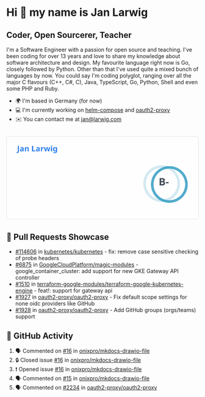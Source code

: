 # Hi 👋 my name is Jan Larwig

## Coder, Open Sourcerer, Teacher

I'm a Software Engineer with a passion for open source and teaching. I've been coding for over 13 years and love to share my knowledge about software architecture and design. My favourite language right now is Go, closely followed by Python. Other than that I've used quite a mixed bunch of languages by now. You could say I'm coding polyglot, ranging over all the major C flavours (C++, C#, C), Java, TypeScript, Go, Python, Shell and even some PHP and Ruby.

- 🌍 I'm based in Germany (for now)
- 💻 I'm currently working on [helm-compose](https://seacrew.github.io/helm-compose/) and [oauth2-proxy](https://github.com/oauth2-proxy/oauth2-proxy)
- ✉️ You can contact me at [jan@larwig.com](mailto:jan@larwig.com)

<br>

<a href="https://github.com/anuraghazra/github-readme-stats">
  <picture>
    <source
      srcset="https://raw.githubusercontent.com/tuunit/tuunit/main/general_dark.svg" 
      media="(prefers-color-scheme: dark)" 
    />
    <source
      srcset="https://raw.githubusercontent.com/tuunit/tuunit/main/general_light.svg" 
      media="(prefers-color-scheme: light), (prefers-color-scheme: no-preference)" 
    />
    <img src="https://raw.githubusercontent.com/tuunit/tuunit/main/general_light.svg" />
  </picture>
</a>

## 🔧 Pull Requests Showcase

- [#114606](https://github.com/kubernetes/kubernetes/issues/114606) in [kubernetes/kubernetes](https://github.com/kubernetes/kubernetes) - fix: remove case sensitive checking of probe headers
- [#6875](https://github.com/GoogleCloudPlatform/magic-modules/pull/6875) in [GoogleCloudPlatform/magic-modules](https://github.com/GoogleCloudPlatform/magic-modules) - google_container_cluster: add support for new GKE Gateway API controller
- [#1510](https://github.com/terraform-google-modules/terraform-google-kubernetes-engine/pull/1510) in [terraform-google-modules/terraform-google-kubernetes-engine](https://github.com/terraform-google-modules/terraform-google-kubernetes-engine) - feat!: support for gateway api
- [#1927](https://github.com/oauth2-proxy/oauth2-proxy/issues/1927) in [oauth2-proxy/oauth2-proxy](https://github.com/oauth2-proxy/oauth2-proxy) - Fix default scope settings for none oidc providers like GitHub
- [#1928](https://github.com/oauth2-proxy/oauth2-proxy/issues/1928) in [oauth2-proxy/oauth2-proxy](https://github.com/oauth2-proxy/oauth2-proxy) - Add GitHub groups (orgs/teams) support

## 🔔 GitHub Activity

<!--START_SECTION:activity-->
1. 🗣 Commented on [#16](https://github.com/onixpro/mkdocs-drawio-file/issues/16#issuecomment-1877927126) in [onixpro/mkdocs-drawio-file](https://github.com/onixpro/mkdocs-drawio-file)
2. 🔒 Closed issue [#16](https://github.com/onixpro/mkdocs-drawio-file/issues/16) in [onixpro/mkdocs-drawio-file](https://github.com/onixpro/mkdocs-drawio-file)
3. ❗ Opened issue [#16](https://github.com/onixpro/mkdocs-drawio-file/issues/16) in [onixpro/mkdocs-drawio-file](https://github.com/onixpro/mkdocs-drawio-file)
4. 🗣 Commented on [#15](https://github.com/onixpro/mkdocs-drawio-file/pull/15#issuecomment-1877921299) in [onixpro/mkdocs-drawio-file](https://github.com/onixpro/mkdocs-drawio-file)
5. 🗣 Commented on [#2234](https://github.com/oauth2-proxy/oauth2-proxy/issues/2234#issuecomment-1877829156) in [oauth2-proxy/oauth2-proxy](https://github.com/oauth2-proxy/oauth2-proxy)
<!--END_SECTION:activity-->
